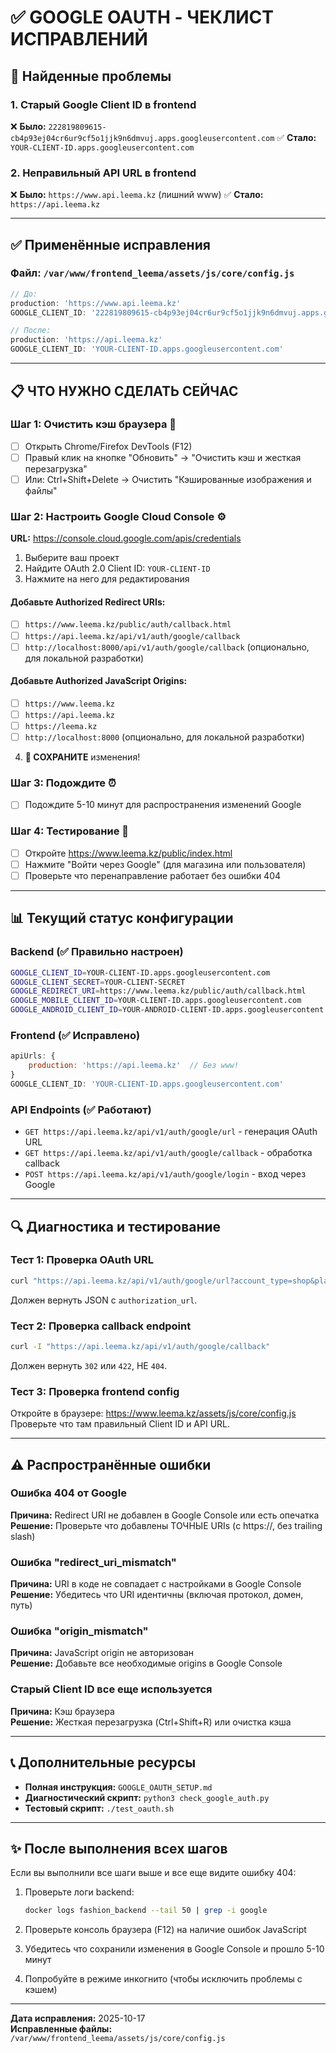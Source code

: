# ✅ GOOGLE OAUTH - ЧЕКЛИСТ ИСПРАВЛЕНИЙ

## 🔴 Найденные проблемы

### 1. Старый Google Client ID в frontend
❌ **Было:** `222819809615-cb4p93ej04cr6ur9cf5o1jjk9n6dmvuj.apps.googleusercontent.com`
✅ **Стало:** `YOUR-CLIENT-ID.apps.googleusercontent.com`

### 2. Неправильный API URL в frontend
❌ **Было:** `https://www.api.leema.kz` (лишний www)
✅ **Стало:** `https://api.leema.kz`

---

## ✅ Применённые исправления

### Файл: `/var/www/frontend_leema/assets/js/core/config.js`

```javascript
// До:
production: 'https://www.api.leema.kz'
GOOGLE_CLIENT_ID: '222819809615-cb4p93ej04cr6ur9cf5o1jjk9n6dmvuj.apps.googleusercontent.com'

// После:
production: 'https://api.leema.kz'
GOOGLE_CLIENT_ID: 'YOUR-CLIENT-ID.apps.googleusercontent.com'
```

---

## 📋 ЧТО НУЖНО СДЕЛАТЬ СЕЙЧАС

### Шаг 1: Очистить кэш браузера 🧹
- [ ] Открыть Chrome/Firefox DevTools (F12)
- [ ] Правый клик на кнопке "Обновить" → "Очистить кэш и жесткая перезагрузка"
- [ ] Или: Ctrl+Shift+Delete → Очистить "Кэшированные изображения и файлы"

### Шаг 2: Настроить Google Cloud Console ⚙️

**URL:** https://console.cloud.google.com/apis/credentials

1. Выберите ваш проект
2. Найдите OAuth 2.0 Client ID: `YOUR-CLIENT-ID`
3. Нажмите на него для редактирования

#### Добавьте Authorized Redirect URIs:
- [ ] `https://www.leema.kz/public/auth/callback.html`
- [ ] `https://api.leema.kz/api/v1/auth/google/callback`
- [ ] `http://localhost:8000/api/v1/auth/google/callback` (опционально, для локальной разработки)

#### Добавьте Authorized JavaScript Origins:
- [ ] `https://www.leema.kz`
- [ ] `https://api.leema.kz`
- [ ] `https://leema.kz`
- [ ] `http://localhost:8000` (опционально, для локальной разработки)

4. **💾 СОХРАНИТЕ** изменения!

### Шаг 3: Подождите ⏰
- [ ] Подождите 5-10 минут для распространения изменений Google

### Шаг 4: Тестирование 🧪
- [ ] Откройте https://www.leema.kz/public/index.html
- [ ] Нажмите "Войти через Google" (для магазина или пользователя)
- [ ] Проверьте что перенаправление работает без ошибки 404

---

## 📊 Текущий статус конфигурации

### Backend (✅ Правильно настроен)
```bash
GOOGLE_CLIENT_ID=YOUR-CLIENT-ID.apps.googleusercontent.com
GOOGLE_CLIENT_SECRET=YOUR-CLIENT-SECRET
GOOGLE_REDIRECT_URI=https://www.leema.kz/public/auth/callback.html
GOOGLE_MOBILE_CLIENT_ID=YOUR-CLIENT-ID.apps.googleusercontent.com
GOOGLE_ANDROID_CLIENT_ID=YOUR-ANDROID-CLIENT-ID.apps.googleusercontent.com
```

### Frontend (✅ Исправлено)
```javascript
apiUrls: {
    production: 'https://api.leema.kz'  // Без www!
}
GOOGLE_CLIENT_ID: 'YOUR-CLIENT-ID.apps.googleusercontent.com'
```

### API Endpoints (✅ Работают)
- `GET https://api.leema.kz/api/v1/auth/google/url` - генерация OAuth URL
- `GET https://api.leema.kz/api/v1/auth/google/callback` - обработка callback
- `POST https://api.leema.kz/api/v1/auth/google/login` - вход через Google

---

## 🔍 Диагностика и тестирование

### Тест 1: Проверка OAuth URL
```bash
curl "https://api.leema.kz/api/v1/auth/google/url?account_type=shop&platform=web"
```

Должен вернуть JSON с `authorization_url`.

### Тест 2: Проверка callback endpoint
```bash
curl -I "https://api.leema.kz/api/v1/auth/google/callback"
```

Должен вернуть `302` или `422`, НЕ `404`.

### Тест 3: Проверка frontend config
Откройте в браузере: https://www.leema.kz/assets/js/core/config.js
Проверьте что там правильный Client ID и API URL.

---

## ⚠️ Распространённые ошибки

### Ошибка 404 от Google
**Причина:** Redirect URI не добавлен в Google Console или есть опечатка  
**Решение:** Проверьте что добавлены ТОЧНЫЕ URIs (с https://, без trailing slash)

### Ошибка "redirect_uri_mismatch"
**Причина:** URI в коде не совпадает с настройками в Google Console  
**Решение:** Убедитесь что URI идентичны (включая протокол, домен, путь)

### Ошибка "origin_mismatch"
**Причина:** JavaScript origin не авторизован  
**Решение:** Добавьте все необходимые origins в Google Console

### Старый Client ID все еще используется
**Причина:** Кэш браузера  
**Решение:** Жесткая перезагрузка (Ctrl+Shift+R) или очистка кэша

---

## 📞 Дополнительные ресурсы

- **Полная инструкция:** `GOOGLE_OAUTH_SETUP.md`
- **Диагностический скрипт:** `python3 check_google_auth.py`
- **Тестовый скрипт:** `./test_oauth.sh`

---

## ✨ После выполнения всех шагов

Если вы выполнили все шаги выше и все еще видите ошибку 404:

1. Проверьте логи backend:
   ```bash
   docker logs fashion_backend --tail 50 | grep -i google
   ```

2. Проверьте консоль браузера (F12) на наличие ошибок JavaScript

3. Убедитесь что сохранили изменения в Google Console и прошло 5-10 минут

4. Попробуйте в режиме инкогнито (чтобы исключить проблемы с кэшем)

---

**Дата исправления:** 2025-10-17  
**Исправленные файлы:** `/var/www/frontend_leema/assets/js/core/config.js`
